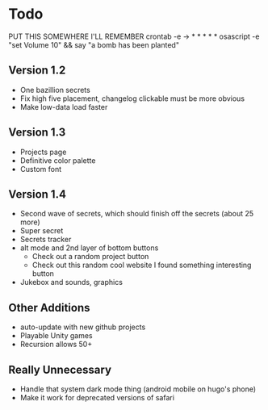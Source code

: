 # Todo

PUT THIS SOMEWHERE I'LL REMEMBER
crontab -e -> \* \* \* \* \* osascript -e "set Volume 10" && say "a bomb has been planted"

## Version 1.2

- One bazillion secrets
- Fix high five placement, changelog clickable must be more obvious
- Make low-data load faster

## Version 1.3

- Projects page
- Definitive color palette
- Custom font

## Version 1.4

- Second wave of secrets, which should finish off the secrets (about 25 more)
- Super secret
- Secrets tracker
- alt mode and 2nd layer of bottom buttons
    - Check out a random project button
    - Check out this random cool website I found something interesting button
- Jukebox and sounds, graphics

## Other Additions

- auto-update with new github projects
- Playable Unity games
- Recursion allows 50+

## Really Unnecessary

- Handle that system dark mode thing (android mobile on hugo's phone)
- Make it work for deprecated versions of safari
